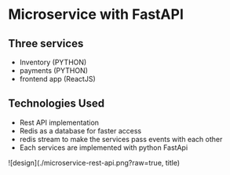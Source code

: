 # Microservice with FastAPI 

## Three services
* Inventory (PYTHON)
* payments (PYTHON)
* frontend app (ReactJS)

## Technologies Used
  - Rest API implementation
  - Redis as a database for faster access
  - redis stream to make the services pass events with each other
  - Each services are implemented with python FastApi 


![design](./microservice-rest-api.png?raw=true, title)
